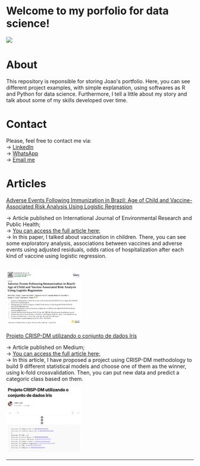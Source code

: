 # Welcome to my porfolio for data science!

[<img src="https://img.shields.io/badge/Author-JoaoLucas-f39f37">](https://www.linkedin.com/in/jo%C3%A3o-lucas-42407b35/)

# About
This repository is reponsible for storing Joao's portfolio. Here, you can see different project examples, with simple explanation, using softwares as R and Python for data science. 
Furthermore, I tell a little about my story and talk about some of my skills developed over time.

# Contact
Please, feel free to contact me via: <br>
&#8594; <a href="https://www.linkedin.com/in/jo%C3%A3o-lucas-42407b35/">LinkedIn</a> <br>
&#8594; <a href="https://wa.me/+5551985765763/">WhatsApp</a> <br>
&#8594; <a href="mailto:joao_perin32@hotmail.com">Email me </a> <br>

# Articles
<a href="https://www.mdpi.com/1660-4601/15/6/1149"> Adverse Events Following Immunization in Brazil: Age of Child and Vaccine-Associated Risk Analysis Using Logistic Regression </a>

&#8594; Article published on International Journal of Environmental Research and Public Health; <br>
&#8594; <a href="https://www.mdpi.com/1660-4601/15/6/1149">You can access the full article here; </a> <br> 
&#8594; In this paper, I talked about vaccination in children. There, you can see some exploratory analysis, associations between vaccines and adverse events using adjusted residuals, odds ratios of hospitalization after each kind of vaccine using logistic regression. <br> 

[<img src="aepi_article_title_and_authors.png" width="40%" >](https://www.mdpi.com/1660-4601/15/6/1149)
------------------------------------------------------------------------------------------------------------------------------
<a href="https://medium.com/@joaolucasrpt/projeto-crisp-dm-utilizando-o-conjunto-de-dados-iris-0f98de856a56"> Projeto CRISP-DM utilizando o conjunto de dados Iris </a>

&#8594; Article published on Medium; <br>
&#8594; <a href="https://medium.com/@joaolucasrpt/projeto-crisp-dm-utilizando-o-conjunto-de-dados-iris-0f98de856a56">You can access the full article here; </a> <br> 
&#8594; In this article, I have proposed a project using CRISP-DM methodology to build 9 different statistical models and choose one of them as the winner, using k-fold crossvalidation. Then, you can put new data and predict a categoric class based on them. <br> 

[<img src="crisp_in_iris.png" width="40%" >](https://medium.com/@joaolucasrpt/projeto-crisp-dm-utilizando-o-conjunto-de-dados-iris-0f98de856a56)

------------------------------------------------------------------------------------------------------------------------------


